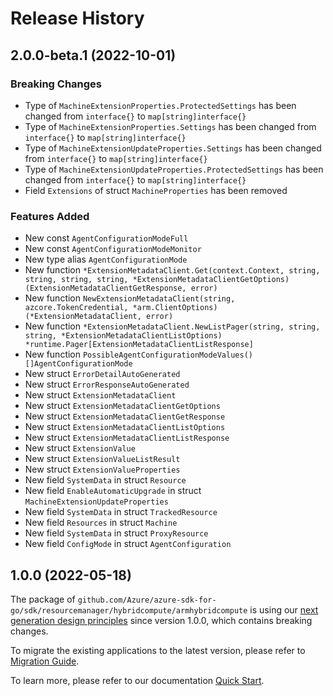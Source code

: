 # Release History

## 2.0.0-beta.1 (2022-10-01)
### Breaking Changes

- Type of `MachineExtensionProperties.ProtectedSettings` has been changed from `interface{}` to `map[string]interface{}`
- Type of `MachineExtensionProperties.Settings` has been changed from `interface{}` to `map[string]interface{}`
- Type of `MachineExtensionUpdateProperties.Settings` has been changed from `interface{}` to `map[string]interface{}`
- Type of `MachineExtensionUpdateProperties.ProtectedSettings` has been changed from `interface{}` to `map[string]interface{}`
- Field `Extensions` of struct `MachineProperties` has been removed

### Features Added

- New const `AgentConfigurationModeFull`
- New const `AgentConfigurationModeMonitor`
- New type alias `AgentConfigurationMode`
- New function `*ExtensionMetadataClient.Get(context.Context, string, string, string, string, *ExtensionMetadataClientGetOptions) (ExtensionMetadataClientGetResponse, error)`
- New function `NewExtensionMetadataClient(string, azcore.TokenCredential, *arm.ClientOptions) (*ExtensionMetadataClient, error)`
- New function `*ExtensionMetadataClient.NewListPager(string, string, string, *ExtensionMetadataClientListOptions) *runtime.Pager[ExtensionMetadataClientListResponse]`
- New function `PossibleAgentConfigurationModeValues() []AgentConfigurationMode`
- New struct `ErrorDetailAutoGenerated`
- New struct `ErrorResponseAutoGenerated`
- New struct `ExtensionMetadataClient`
- New struct `ExtensionMetadataClientGetOptions`
- New struct `ExtensionMetadataClientGetResponse`
- New struct `ExtensionMetadataClientListOptions`
- New struct `ExtensionMetadataClientListResponse`
- New struct `ExtensionValue`
- New struct `ExtensionValueListResult`
- New struct `ExtensionValueProperties`
- New field `SystemData` in struct `Resource`
- New field `EnableAutomaticUpgrade` in struct `MachineExtensionUpdateProperties`
- New field `SystemData` in struct `TrackedResource`
- New field `Resources` in struct `Machine`
- New field `SystemData` in struct `ProxyResource`
- New field `ConfigMode` in struct `AgentConfiguration`


## 1.0.0 (2022-05-18)

The package of `github.com/Azure/azure-sdk-for-go/sdk/resourcemanager/hybridcompute/armhybridcompute` is using our [next generation design principles](https://azure.github.io/azure-sdk/general_introduction.html) since version 1.0.0, which contains breaking changes.

To migrate the existing applications to the latest version, please refer to [Migration Guide](https://aka.ms/azsdk/go/mgmt/migration).

To learn more, please refer to our documentation [Quick Start](https://aka.ms/azsdk/go/mgmt).